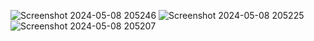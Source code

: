 ![Screenshot 2024-05-08 205246](https://github.com/GisoreB/TodoApi/assets/144854877/982acc08-db25-4925-88fa-faa8de7804f5)
![Screenshot 2024-05-08 205225](https://github.com/GisoreB/TodoApi/assets/144854877/4cd83937-08dd-4f58-a8e7-844830a623b5)
![Screenshot 2024-05-08 205207](https://github.com/GisoreB/TodoApi/assets/144854877/c624aa51-41a4-42dd-a9df-1d03dd51ffd5)
